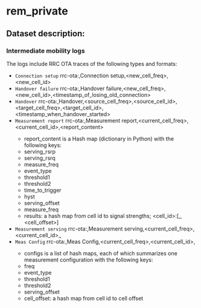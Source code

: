# rem_private

## Dataset description:
### Intermediate mobility logs 
The logs include RRC OTA traces of the following types and formats:
- ``Connection setup`` rrc-ota:<timestamp>,Connection setup,<new_cell_freq>,<new_cell_id>
- ``Handover failure`` rrc-ota:<timestamp>,Handover failure,<new_cell_freq>,<new_cell_id>,<timestamp_of_losing_old_connection>
- ``Handover`` rrc-ota:<timestamp>,Handover,<source_cell_freq>,<source_cell_id>,<target_cell_freq>,<target_cell_id>,<timestamp_when_handover_started>
- ``Measurement report`` rrc-ota:<timestamp>,Measurement report,<current_cell_freq>,<current_cell_id>,<report_content>
	- report_content is a Hash map (dictionary in Python) with the following keys:
	- serving_rsrp
	- serving_rsrq
	- measure_freq
	- event_type
	- threshold1
	- threshold2
	- time_to_trigger
    - hyst
	- serving_offset
	- measure_freq
	- results: a hash map from cell id to signal strengths; <cell_id>:[<rsrp>,<rsrq>,<cell_offset>]
- ``Measurement serving`` rrc-ota:<timestamp>,Measurement serving,<current_cell_freq>,<current_cell_id>,<rsrp>,<rsrq>
- ``Meas Config`` rrc-ota:<timestamp>,Meas Config,<current_cell_freq>,<current_cell_id>,<configs>
	- configs is a list of hash maps, each of which summarizes one measurement configuration with the following keys:
	- freq
	- event_type
	- threshold1
	- threshold2
	- serving_offset
	- cell_offset: a hash map from cell id to cell offset